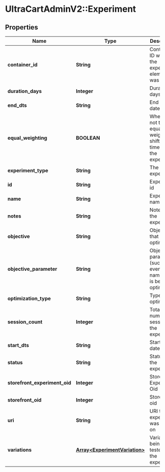 # UltraCartAdminV2::Experiment

## Properties
Name | Type | Description | Notes
------------ | ------------- | ------------- | -------------
**container_id** | **String** | Contained ID where the experiment element was located | [optional] 
**duration_days** | **Integer** | Duration in days | [optional] 
**end_dts** | **String** | End date/time | [optional] 
**equal_weighting** | **BOOLEAN** | Whether or not traffic is equally weighted or shifts over time during the experiment | [optional] 
**experiment_type** | **String** | The type of experiment | [optional] 
**id** | **String** | Experiment id | [optional] 
**name** | **String** | Experiment name | [optional] 
**notes** | **String** | Notes about the experiment | [optional] 
**objective** | **String** | Objective that is being optimized | [optional] 
**objective_parameter** | **String** | Objective parameter (such as event name) that is being optimized | [optional] 
**optimization_type** | **String** | Type of optimization | [optional] 
**session_count** | **Integer** | Total number of sessions in the experiment | [optional] 
**start_dts** | **String** | Start date/time | [optional] 
**status** | **String** | Status of the experiment | [optional] 
**storefront_experiment_oid** | **Integer** | Storefront Experiment Oid | [optional] 
**storefront_oid** | **Integer** | Storefront oid | [optional] 
**uri** | **String** | URI the experiment was started on | [optional] 
**variations** | [**Array&lt;ExperimentVariation&gt;**](ExperimentVariation.md) | Variations being tested in the experiment | [optional] 


